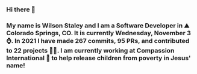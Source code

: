 ### Hi there 👋

### My name is Wilson Staley and I am a Software Developer in ⛰ Colorado Springs, CO.  It is currently Wednesday, November 3 ⌚. In 2021 I have made 267 commits, 95 PRs, and contributed to 22 projects 👨‍💻. I am currently working at Compassion International 🏢 to help release children from poverty in Jesus' name!